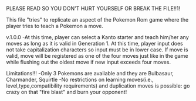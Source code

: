 PLEASE READ SO YOU DON'T HURT YOURSELF OR BREAK THE FILE!!1!

This file "tries" to replicate an aspect of the Pokemon Rom game where the player tries to teach a Pokemon a move.

v.1.0.0 
-At this time, player can select a Kanto starter and teach him/her any moves as long as it is valid in Generation 1. At this time, player input does not take capitalization characters so input must be in lower case. If move is valid, move will be registered as one of the four moves just like in the game while flushing out the oldest move if new input exceeds four moves.

Limitations!!!
-Only 3 Pokemons are available and they are Bulbasaur, Charmander, Squirtle
-No restrictions on learning moves(i.e., level,type,compatibility requirements) and duplication moves is possible: go crazy on that "fire blast" and burn your opponent!